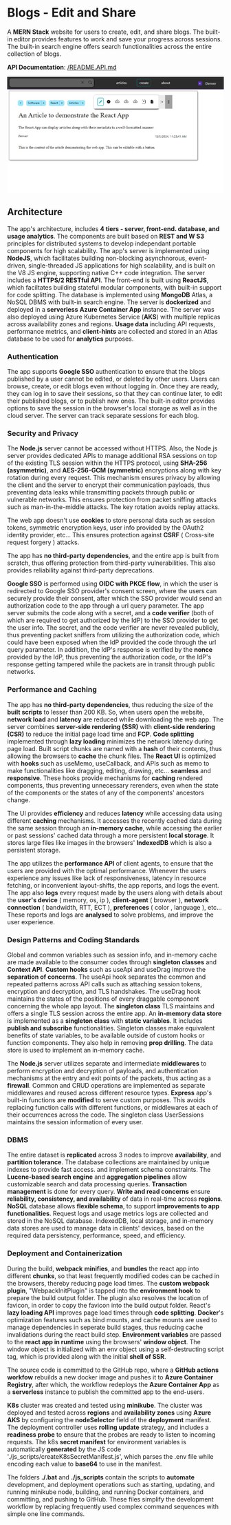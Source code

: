 # Blogs - Edit and Share

A **MERN Stack** website for users to create, edit, and share blogs. The built-in editor provides features to work and save your progress across sessions. The built-in search engine offers search functionalities across the entire collection of blogs.

**API Documentation**: [/README.API.md](/README.API.md)

![screenhot of editor page](/documentation/screenshots/create_bigger%20-%20Copy.jpg?raw=true)
## Architecture

The app's architecture, includes **4 tiers - server, front-end. database, and usage analytics**. The components are built based on **REST and W S3** principles for distributed systems to develop independant portable components for high scalability. The app's server is implemented using **NodeJS**, which facilitates building non-blocking asynchnorous, event-driven, single-threaded JS applications for high scalability, and is built on the V8 JS engine, supporting native C++ code integration. The server includes a **HTTPS/2 RESTful API**. The front-end is built using **ReactJS**, which faciltates building stateful modular components, with built-in support for code splitting. The database is implemented using **MongoDB** Atlas, a NoSQL DBMS with built-in search engine. The server is **dockerized** and deployed in a **serverless** **Azure Container App** instance. The server was also deployed using Azure Kubernetes Service (**AKS**) with multiple replicas across availability zones and regions. **Usage data** including API requests, performance metrics, and **client-hints** are collected and stored in an Atlas database to be used for **analytics** purposes.

### Authentication

The app supports **Google SSO** authentication to ensure that the blogs published by a user cannot be edited, or deleted by other users. Users can browse, create, or edit blogs even without logging in. Once they are ready, they can log in to save their sessions, so that they can continue later, to edit their published blogs, or to publish new ones. The built-in editor provides options to save the session in the browser's local storage as well as in the cloud server. The server can track separate sessions for each blog.

### Security and Privacy

The **Node.js** server cannot be accessed without HTTPS. Also, the Node.js server provides dedicated APIs to manage additional RSA sessions on top of the existing TLS session within the HTTPS protocol, using **SHA-256 (asymmetric)**, and **AES-256-GCM (symmetric)** encryptions along with key rotation during every request.
This mechanism ensures privacy by allowing the client and the server to encrypt their communication payloads, thus preventing data leaks while transmitting packets through public or vulnerable networks. This ensures protection from packet sniffing attacks such as man-in-the-middle attacks. The key rotation avoids replay attacks.

The web app doesn't use **cookies** to store personal data such as session tokens, symmetric encryption keys, user info provided by the OAuth2 identity provider, etc... This ensures protection against **CSRF** ( Cross-site request forgery ) attacks.

The app has **no third-party dependencies**, and the entire app is built from scratch, thus offering protection from third-party vulnerabilities. This also provides reliability against third-party deprecations.

**Google SSO** is performed using **OIDC with PKCE flow**, in which the user is redirected to Google SSO provider's consent screen, where the users can securely provide their consent, after which the SSO provider would send an authorization code to the app through a url query parameter. The app server submits the code along with a secret, and a **code verifier** (both of which are required to get authorized by the IdP) to the SSO provider to get the user info. The secret, and the code verifier are never revealed publicly, thus preventing packet sniffers from utilizing the authorization code, which could have been exposed when the IdP provided the code through the url query parameter. In addition, the IdP's response is verified by the **nonce** provided by the IdP, thus preventing the authorization code, or the IdP's response getting tampered while the packets are in transit through public networks.

### Performance and Caching

The app has **no third-party dependencies**, thus reducing the size of the **built scripts** to lesser than 200 KB. So, when users open the website, **network load** and **latency** are reduced while downloading the web app. The server combines **server-side rendering (SSR)** with **client-side rendering (CSR)** to reduce the initial page load time and **FCP**. **Code splitting** implemented through **lazy loading** minimizes the network latency during page load. Built script chunks are named with a **hash** of their contents, thus allowing the browsers to **cache** the chunk files.
The **React UI** is optimized with **hooks** such as useMemo, useCallback, and APIs such as memo to make functionalities like dragging, editing, drawing, etc... **seamless** and **responsive**. These hooks provide mechanisms for **caching** rendered components, thus preventing unnecessary rerenders, even when the state of the components or the states of any of the components' ancestors change. 

The UI provides **efficiency** and reduces **latency** while accessing data using different **caching** mechanisms. It accesses the recently cached data during the same session through an **in-memory cache**, while accessing the earlier or past sessions' cached data through a more persistent **local storage**. It stores large files like images in the browsers' **IndexedDB** which is also a persistent storage.

The app utilizes the **performance API** of client agents, to ensure that the users are provided with the optimal performance. Whenever the users experience any issues like lack of responsiveness, latency in resource fetching, or inconvenient layout-shifts, the app reports, and logs the event. 
The app also **logs** every request made by the users along with details about the **user's device** ( memory, os, ip ), **client-agent** ( browser ), **network connection** ( bandwidth, RTT, ECT ), **preferences** ( color , language ), etc...
These reports and logs are **analysed** to solve problems, and improve the user experience.

### Design Patterns and Coding Standards

Global and common variables such as session info, and in-memory cache are made available to the consumer codes through **singleton classes** and **Context API**.
**Custom hooks** such as useApi and useDrag improve the **separation of concerns**. The useApi hook separates the common and repeated patterns across API calls such as attaching session tokens, encryption and decryption, and TLS handshakes. The useDrag hook maintains the states of the positions of every draggable component concerning the whole app layout. 
The **singleton class** TLS maintains and offers a single TLS session across the entire app.
An **in-memory data store** is implemented as a **singleton class** with **static variables**. It includes **publish and subscribe** functionalities. Singleton classes make equivalent benefits of state variables, to be available outside of custom hooks or function components. They also help in removing **prop drilling**. The data store is used to implement an in-memory cache. 

The **Node.js** server utilizes separate and intermediate **middlewares** to perform encryption and decryption of payloads, and authentication mechanisms at the entry and exit points of the packets, thus acting as a **firewall**. Common and CRUD operations are implemented as separate middlewares and reused across different resource types. 
**Express** app's built-in functions are **modified** to serve custom purposes. This avoids replacing function calls with different functions, or middlewares at each of their occurrences across the code.
The singleton class UserSessions maintains the session information of every user.

### DBMS

The entire dataset is **replicated** across 3 nodes to improve **availability**, and **partition tolerance**. The database collections are maintained by unique indexes to provide fast access. and implement schema constraints. The **Lucene-based search engine** and **aggregation pipelines** allow customizable search and data processing queries. **Transaction management** is done for every query. **Write and read concerns** ensure **reliability, consistency, and availability** of data in real-time across **regions**. **NoSQL** database allows **flexible schema**, to support **improvements to app functionalities**.  Request logs and usage metrics logs are collected and stored in the NoSQL database.
IndexedDB, local storage, and in-memory data stores are used to manage data in clients' devices, based on the required data persistency, performance, speed, and efficiency.

### Deployment and Containerization

During the build, **webpack** **minifies**, and **bundles** the react app into different **chunks**, so that least frequently modified codes can be cached in the browsers, thereby reducing page load times. The **custom webpack plugin**, "WebpackInitPlugin" is tapped into the **environment hook** to prepare the build output folder. The plugin also resolves the location of favicon, in order to copy the favicon into the build output folder. React's **lazy loading API** improves page load times through **code splitting**. **Docker**'s optimization features such as bind mounts, and cache mounts are used to manage dependencies in seperate build stages, thus reducing cache invalidations during the react build step.
**Environment variables** are passed to the **react app in runtime** using the browsers' **window object**. The window object is initialized with an env object using a self-destructing script tag, which is provided along with the initial **shell of SSR**.

The source code is committed to the GitHub repo, where a **GitHub actions workfow** rebuilds a new docker image and pushes it to **Azure Container Registry**, after which, the workflow redeploys the **Azure Container App** as a **serverless** instance to publish the committed app to the end-users.

**K8s** cluster was created and tested using **minikube**. The cluster was deployed and tested across **regions** and **availability zones** using **Azure AKS** by configuring the **nodeSelector** field of the **deployment** manifest. The deployment controller uses **rolling update** strategy, and includes a **readiness probe** to ensure that the probes are ready to listen to incoming requests. The k8s **secret manifest** for environment variables is automatically **generated** by the JS code './js_scripts/createK8sSecretManifest.js', which parses the .env file while encoding each value to **base64** to use in the manifest.

The folders **./.bat** and **./js_scripts** contain the scripts to **automate** development, and deployment operations such as starting, updating, and running minikube node, building, and running Docker containers, and committing, and pushing to GitHub. These files simplify the development workflow by replacing frequently used complex command sequences with simple one line commands.

